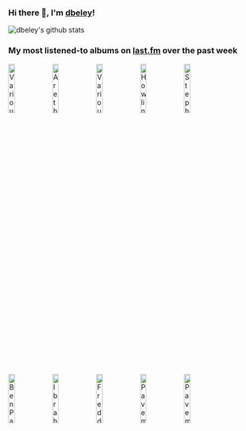 ### Hi there 👋, I'm [dbeley](https://dbeley.ovh/en)!

![dbeley's github stats](https://github-readme-stats.vercel.app/api?username=dbeley)

### My most listened-to albums on [last.fm](https://www.last.fm/user/d_beley) over the past week

[<img src='https://lastfm.freetls.fastly.net/i/u/300x300/232593456d4b8ab2314e65279b9b7f7c.jpg' width='16%' height='16%' alt='Various Artists - Anthology of American Folk Music, Volume One: Ballads'>](https://www.last.fm/music/various%2bartists/anthology%2bof%2bamerican%2bfolk%2bmusic%252c%2bvolume%2bone%253a%2bballads)&nbsp;
[<img src='https://lastfm.freetls.fastly.net/i/u/300x300/00414b77326745e9bfa0dede58a16b2e.jpg' width='16%' height='16%' alt='Aretha Franklin - Amazing Grace'>](https://www.last.fm/music/aretha%2bfranklin/amazing%2bgrace)&nbsp;
[<img src='https://lastfm.freetls.fastly.net/i/u/300x300/c50f3f4d9a98a3db6929ba54bcb00453.jpg' width='16%' height='16%' alt='Various Artists - Ken Burns Jazz: The Story of Americas Music'>](https://www.last.fm/music/various%2bartists/ken%2bburns%2bjazz%253a%2bthe%2bstory%2bof%2bamerica%2527s%2bmusic)&nbsp;
[<img src='https://lastfm.freetls.fastly.net/i/u/300x300/c4c669e6473b1b298ccfd5af2e2e5ec5.jpg' width='16%' height='16%' alt='Howlin’ Wolf - Howlin’ Wolf'>](https://www.last.fm/music/howlin%25e2%2580%2599%2bwolf/howlin%25e2%2580%2599%2bwolf)&nbsp;
[<img src='https://lastfm.freetls.fastly.net/i/u/300x300/c98c05394deea54872bed7462ffbc2be.jpg' width='16%' height='16%' alt='Stephen Malkmus - Stephen Malkmus'>](https://www.last.fm/music/stephen%2bmalkmus/stephen%2bmalkmus)&nbsp;
<br>
[<img src='https://lastfm.freetls.fastly.net/i/u/300x300/9814f9d5aebc1cbe48f1f5bcde85af4d.jpg' width='16%' height='16%' alt='Ben Paterson - Essential Elements'>](https://www.last.fm/music/ben%2bpaterson/essential%2belements)&nbsp;
[<img src='https://lastfm.freetls.fastly.net/i/u/300x300/f68d5590ce50daf0097e7fe3f41d83d1.jpg' width='16%' height='16%' alt='Ibrahim Maalouf - Trumpets Of Michel-Ange'>](https://www.last.fm/music/ibrahim%2bmaalouf/trumpets%2bof%2bmichel-ange)&nbsp;
[<img src='https://lastfm.freetls.fastly.net/i/u/300x300/c2ebee2cc17148f5c85c1c795b967f5c.jpg' width='16%' height='16%' alt='Freddie Redd Quintet - Shades of Redd'>](https://www.last.fm/music/freddie%2bredd%2bquintet/shades%2bof%2bredd)&nbsp;
[<img src='https://lastfm.freetls.fastly.net/i/u/300x300/515b7450118c4ff0b8d0a9ad2b4375ec.png' width='16%' height='16%' alt='Pavement - Crooked Rain, Crooked Rain'>](https://www.last.fm/music/pavement/crooked%2brain%252c%2bcrooked%2brain)&nbsp;
[<img src='https://lastfm.freetls.fastly.net/i/u/300x300/7fab1024a5904669c640610baf2c6ec8.png' width='16%' height='16%' alt='Pavement - Wowee Zowee'>](https://www.last.fm/music/pavement/wowee%2bzowee)&nbsp;
<br>

